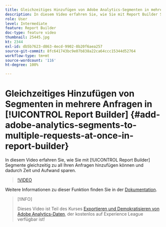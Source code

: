 ```yaml
---
title: Gleichzeitiges Hinzufügen von Adobe Analytics-Segmenten in mehrere Anfragen in Report Builder
description: In diesem Video erfahren Sie, wie Sie mit Report Builder Segmente gleichzeitig zu all Ihren Anfragen hinzufügen können und dadurch Zeit und Aufwand sparen.
role: User
level: Intermediate
feature: Report Builder
doc-type: feature video
thumbnail: 25445.jpg
kt: 2344
exl-id: db5b7623-d863-4ecd-9902-8b20f6aea257
source-git-commit: 8fc641743bc9e07b838a22ca64ccc15344d52764
workflow-type: tm+mt
source-wordcount: '116'
ht-degree: 100%

---
```


# Gleichzeitiges Hinzufügen von Segmenten in mehrere Anfragen in [!UICONTROL Report Builder] {#add-adobe-analytics-segments-to-multiple-requests-at-once-in-report-builder}

In diesem Video erfahren Sie, wie Sie mit [!UICONTROL Report Builder] Segmente gleichzeitig zu all Ihren Anfragen hinzufügen können und dadurch Zeit und Aufwand sparen.

>[!VIDEO](https://video.tv.adobe.com/v/25445/?quality=12&learn=on)

Weitere Informationen zu dieser Funktion finden Sie in der [Dokumentation](https://experienceleague.adobe.com/docs/analytics/analyze/report-builder/home.html?lang=de).

>[!INFO]
>
> Dieses Video ist Teil des Kurses [Exportieren und Demokratisieren von Adobe Analytics-Daten](https://experienceleague.adobe.com/?recommended=Analytics-A-1-2022.1.democratizing&amp;lang=de), der kostenlos auf Experience League verfügbar ist!